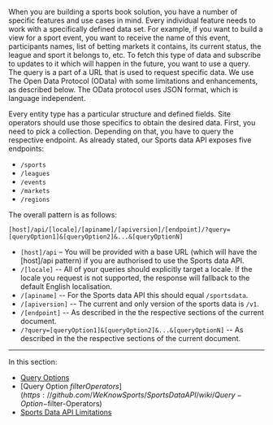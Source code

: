 When you are building a sports book solution, you have a number of specific features and use cases in mind. Every individual feature needs to work with a specifically defined data set. For example, if you want to build a view for a sport event, you want to receive the name of this event, participants names, list of betting markets it contains, its current status, the league and sport it belongs to, etc. To fetch this type of data and subscribe to updates to it which will happen in the future, you want to use a query. The query is a part of a URL that is used to request specific data. We use The Open Data Protocol (OData) with some limitations and enhancements, as described below. The OData protocol uses JSON format, which is language independent.

Every entity type has a particular structure and defined fields. Site operators should use those specifics to obtain the desired data. First, you need to pick a collection. Depending on that, you have to query the respective endpoint. As already stated, our Sports data API exposes five endpoints:

* `/sports`
* `/leagues`
* `/events`
* `/markets`
* `/regions`

The overall pattern is as follows:

`[host]/api/[locale]/[apiname]/[apiversion]/[endpoint]/?query=[queryOption1]&[queryOption2]&...&[queryOptionN]`

* `[host]/api` – You will be provided with a base URL (which will have the [host]/api pattern) if you are authorised to use the Sports data API.
* `/[locale]` -- All of your queries should explicitly target a locale. If the locale you request is not supported, the response will fallback to the default English localisation.
* `/[apiname]` -- For the Sports data API this should equal `/sportsdata`.
* `/[apiversion]` -- The current and only version of the sports data is `/v1`.
* `/[endpoint]` -- As described in the the respective sections of the current document.
* `/?query=[queryOption1]&[queryOption2]&...&[queryOptionN]` -- As described in the the respective sections of the current document.

***

In this section:

* [Query Options](https://github.com/WeKnowSports/SportsDataAPI/wiki/Query-Options)
* [Query Option $filter Operators](https://github.com/WeKnowSports/SportsDataAPI/wiki/Query-Option-$filter-Operators)
* [Sports Data API Limitations](https://github.com/WeKnowSports/SportsDataAPI/wiki/Sports-Data-API-Limitations)